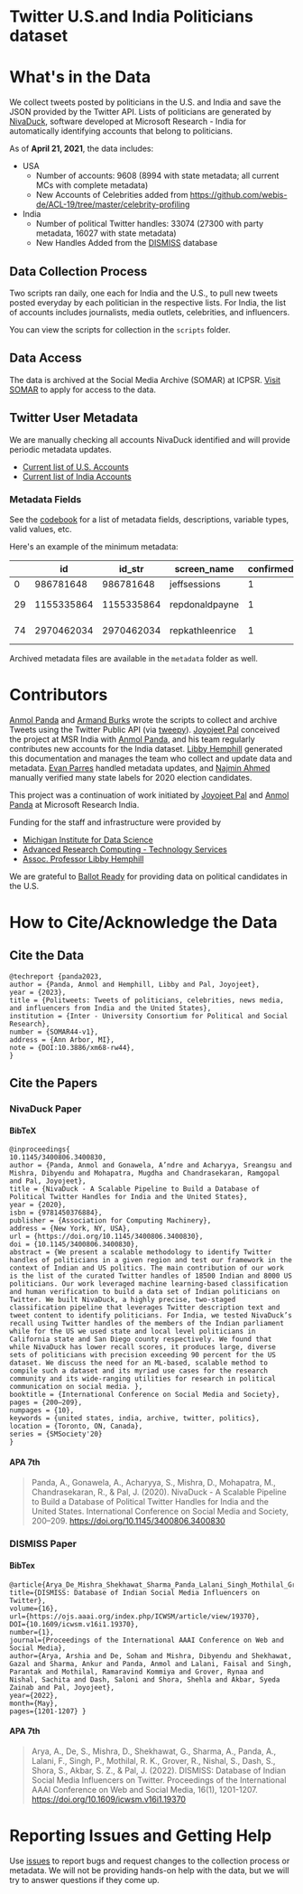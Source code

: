 # Twitter U.S.and India Politicians dataset

# What's in the Data

We collect tweets posted by politicians in the U.S. and India and save the JSON provided by the Twitter API. Lists of politicians are generated by [NivaDuck](https://dl.acm.org/doi/epdf/10.1145/3400806.3400830), software developed at Microsoft Research - India for automatically identifying accounts that belong to politicians.  

As of **April 21, 2021**, the data includes:

* USA
	- Number of accounts: 9608 (8994 with state metadata; all current MCs with complete metadata)
	- New Accounts of Celebrities added from https://github.com/webis-de/ACL-19/tree/master/celebrity-profiling
* India
	- Number of political Twitter handles: 33074 (27300 with party metadata, 16027 with state metadata)
	- New Handles Added from the [DISMISS](https://ojs.aaai.org/index.php/ICWSM/article/view/19370) database 

## Data Collection Process

Two scripts ran daily, one each for India and the U.S., to pull new tweets posted everyday by each politician in the respective lists. For India, the list of accounts includes journalists, media outlets, celebrities, and influencers.

You can view the scripts for collection in the `scripts` folder.

## Data Access

The data is archived at the Social Media Archive (SOMAR) at ICPSR. [Visit SOMAR](https://socialmediaarchive.org/record/44) to apply for access to the data.

## Twitter User Metadata 

We are manually checking all accounts NivaDuck identified and will provide periodic metadata updates.

* [Current list of U.S. Accounts](metadata/usa/current.json)
* [Current list of India Accounts](metdata/india/current.json)

### Metadata Fields

See the [codebook](https://github.com/casmlab/politicians-tweets/blob/main/metadata/usa/usa-metadata-codebook.csv) for a list of metadata fields, descriptions, variable types, valid values, etc.

Here's an example of the minimum metadata:

|    | id         | id_str     | screen_name     | confirmed_account_type | state      | twitter_name         | real_name     | bioguide | office_holder | party | district | level | woman | birthday | last_updated |
|----|------------|------------|-----------------|------------------------|------------|----------------------|---------------|----------|---------------|-------|----------|-------|-------|----------|--------------|
| 0  | 986781648  | 986781648  | jeffsessions    | 1                      | Alabama    | Jeff Sessions        |               |          |               |       |          |       |       |          | 4/20/21      |
| 29 | 1155335864 | 1155335864 | repdonaldpayne  | 1                      | New Jersey | Rep. Donald Payne Jr | Donald Payne  | P000604  | 1             | 1     | 10       | 3     | FALSE | 12/17/58 | 4/20/21      |
| 74 | 2970462034 | 2970462034 | repkathleenrice | 1                      | New York   | Kathleen Rice        | Kathleen Rice | R000602  | 1             | 1     | 4        | 3     | TRUE  | 2/15/65  | 4/20/21      |

Archived metadata files are available in the `metadata` folder as well.

# Contributors

[Anmol Panda](mailto:anmolp@umich.edu) and [Armand Burks](arburks@umich.edu) wrote the scripts to collect and archive Tweets using the Twitter Public API (via [tweepy](https://www.tweepy.org/)). [Joyojeet Pal](mailto:joyojeet@umich.edu) conceived the project at MSR India with [Anmol Panda](mailto:anmolp@umich.edu), and his team regularly contributes new accounts for the India dataset. [Libby Hemphill](mailto:libbyh@umich.edu) generated this documentation and manages the team who collect and update data and metadata. [Evan Parres](mailto:evparres@umich.edu) handled metadata updates, and [Najmin Ahmed](mailto:nnahmed@umich.edu) manually verified many state labels for 2020 election candidates.

This project was a continuation of work initiated by [Joyojeet Pal](mailto:joyojeet@umich.edu) and [Anmol Panda](mailto:anmolp@umich.edu) at Microsoft Research India.

Funding for the staff and infrastructure were provided by

* [Michigan Institute for Data Science](https://midas.umich.edu/)
* [Advanced Research Computing - Technology Services](https://arc.umich.edu/)
* [Assoc. Professor Libby Hemphill](https://www.si.umich.edu/people/libby-hemphill)

We are grateful to [Ballot Ready](https://www.ballotready.org/) for providing data on political candidates in the U.S.

# How to Cite/Acknowledge the Data

## Cite the Data

```
@techreport {panda2023,
author = {Panda, Anmol and Hemphill, Libby and Pal, Joyojeet},
year = {2023},
title = {Politweets: Tweets of politicians, celebrities, news media, and influencers from India and the United States},
institution = {Inter - University Consortium for Political and Social Research},
number = {SOMAR44-v1},
address = {Ann Arbor, MI},
note = {DOI:10.3886/xm68-rw44},
}
```

## Cite the Papers
### NivaDuck Paper
#### BibTeX

```
@inproceedings{
10.1145/3400806.3400830,
author = {Panda, Anmol and Gonawela, A’ndre and Acharyya, Sreangsu and Mishra, Dibyendu and Mohapatra, Mugdha and Chandrasekaran, Ramgopal and Pal, Joyojeet},
title = {NivaDuck - A Scalable Pipeline to Build a Database of Political Twitter Handles for India and the United States},
year = {2020},
isbn = {9781450376884},
publisher = {Association for Computing Machinery},
address = {New York, NY, USA},
url = {https://doi.org/10.1145/3400806.3400830},
doi = {10.1145/3400806.3400830},
abstract = {We present a scalable methodology to identify Twitter handles of politicians in a given region and test our framework in the context of Indian and US politics. The main contribution of our work is the list of the curated Twitter handles of 18500 Indian and 8000 US politicians. Our work leveraged machine learning-based classification and human verification to build a data set of Indian politicians on Twitter. We built NivaDuck, a highly precise, two-staged classification pipeline that leverages Twitter description text and tweet content to identify politicians. For India, we tested NivaDuck’s recall using Twitter handles of the members of the Indian parliament while for the US we used state and local level politicians in California state and San Diego county respectively. We found that while NivaDuck has lower recall scores, it produces large, diverse sets of politicians with precision exceeding 90 percent for the US dataset. We discuss the need for an ML-based, scalable method to compile such a dataset and its myriad use cases for the research community and its wide-ranging utilities for research in political communication on social media. },
booktitle = {International Conference on Social Media and Society},
pages = {200–209},
numpages = {10},
keywords = {united states, india, archive, twitter, politics},
location = {Toronto, ON, Canada},
series = {SMSociety'20}
}
```
#### APA 7th
>Panda, A., Gonawela, A., Acharyya, S., Mishra, D., Mohapatra, M., Chandrasekaran, R., & Pal, J. (2020). NivaDuck - A Scalable Pipeline to Build a Database of Political Twitter Handles for India and the United States. International Conference on Social Media and Society, 200–209. https://doi.org/10.1145/3400806.3400830



### DISMISS Paper
#### BibTex
```
@article{Arya_De_Mishra_Shekhawat_Sharma_Panda_Lalani_Singh_Mothilal_Grover_Nishal_Dash_Shora_Akbar_Pal_2022, 
title={DISMISS: Database of Indian Social Media Influencers on Twitter}, 
volume={16}, 
url={https://ojs.aaai.org/index.php/ICWSM/article/view/19370}, 
DOI={10.1609/icwsm.v16i1.19370}, 
number={1}, 
journal={Proceedings of the International AAAI Conference on Web and Social Media}, 
author={Arya, Arshia and De, Soham and Mishra, Dibyendu and Shekhawat, Gazal and Sharma, Ankur and Panda, Anmol and Lalani, Faisal and Singh, Parantak and Mothilal, Ramaravind Kommiya and Grover, Rynaa and Nishal, Sachita and Dash, Saloni and Shora, Shehla and Akbar, Syeda Zainab and Pal, Joyojeet}, 
year={2022}, 
month={May}, 
pages={1201-1207} }
```

#### APA 7th
>Arya, A., De, S., Mishra, D., Shekhawat, G., Sharma, A., Panda, A., Lalani, F., Singh, P., Mothilal, R. K., Grover, R., Nishal, S., Dash, S., Shora, S., Akbar, S. Z., & Pal, J. (2022). DISMISS: Database of Indian Social Media Influencers on Twitter. Proceedings of the International AAAI Conference on Web and Social Media, 16(1), 1201-1207. https://doi.org/10.1609/icwsm.v16i1.19370


# Reporting Issues and Getting Help

Use [issues](https://github.com/casmlab/politicians-tweets/issues) to report bugs and request changes to the collection process or metadata. We will not be providing hands-on help with the data, but we will try to answer questions if they come up.
